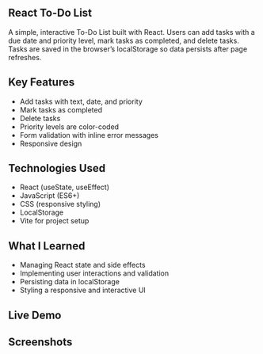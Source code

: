 ## React To-Do List
A simple, interactive To-Do List built with React. Users can add tasks with a due date and priority level, mark tasks as completed, and delete tasks. 
Tasks are saved in the browser’s localStorage so data persists after page refreshes.

## Key Features
- Add tasks with text, date, and priority
- Mark tasks as completed
- Delete tasks
- Priority levels are color-coded
- Form validation with inline error messages
- Responsive design

## Technologies Used
- React (useState, useEffect)
- JavaScript (ES6+)
- CSS (responsive styling)
- LocalStorage
- Vite for project setup

## What I Learned
- Managing React state and side effects
- Implementing user interactions and validation
- Persisting data in localStorage
- Styling a responsive and interactive UI
## Live Demo
## Screenshots


